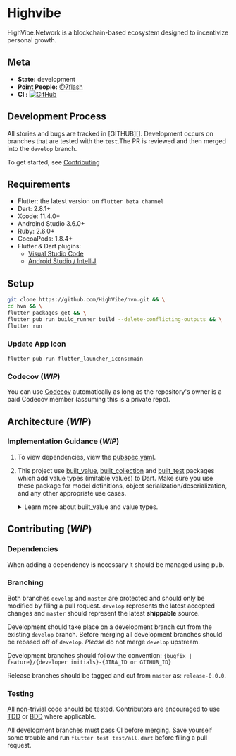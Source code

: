 # Highvibe

HighVibe.Network is a blockchain-based ecosystem designed to incentivize personal growth.

## Meta

- **State:** development
- **Point People:** [@7flash](https://github.com/7flash)
- **CI :** [![GitHub](https://github.com/HighVibe/hvn/workflows/CI/badge.svg?branch=master)](https://github.com/HighVibe/hvn/actions)

## Development Process

All stories and bugs are tracked in [GITHUB][]. Development occurs on branches that are tested with the `test`.The PR is reviewed and then merged into the `develop` branch.

To get started, see [Contributing](#contributing)

## Requirements

- Flutter: the latest version on `flutter beta channel`
- Dart: 2.8.1+
- Xcode: 11.4.0+
- Androind Studio 3.6.0+
- Ruby: 2.6.0+
- CocoaPods: 1.8.4+
- Flutter & Dart plugins:
  - [Visual Studio Code](https://flutter.dev/docs/get-started/editor?tab=androidstudio)
  - [Android Studio / IntelliJ](https://flutter.dev/docs/get-started/editor?tab=vscode)

## Setup

```sh
git clone https://github.com/HighVibe/hvn.git && \
cd hvn && \
flutter packages get && \
flutter pub run build_runner build --delete-conflicting-outputs && \
flutter run
```

### Update App Icon
```
flutter pub run flutter_launcher_icons:main
```

### Codecov (_WIP_)

You can use [Codecov](https://codecov.io) automatically as long as the repository's owner is a paid Codecov member (assuming this is a private repo).

## Architecture (_WIP_)

### Implementation Guidance (_WIP_)

1. To view dependencies, view the [pubspec.yaml](pubspec.yaml).

2. This project use [built_value](https://pub.dev/packages/built_value), [built_collection](https://pub.dev/packages/built_collection) and [built_test](https://pub.dev/packages/built_value_test) packages which add value types (imitable values) to Dart.
   Make sure you use these package for model definitions, object serialization/deserialization, and any other appropriate use cases.

      <details><summary>Learn more about built_value and value types.</summary>
      <p>

   Why built_value ?

   - Built value [generates a huge amount of code for free](https://github.com/HighVibe/hvn/blob/master/lib/models/user/user.g.dart)
   - Built values are value types(immutable values) and not reference types [1](https://en.wikipedia.org/wiki/Value_type_and_reference_type), [2](https://www.raywenderlich.com/9481-reference-vs-value-types-in-swiftt), [3](https://www.tutorialsteacher.com/csharp/csharp-value-type-and-reference-type) . Consequently, it's faster.
   - JSON object serialization and deserialization (**generated for free**)
   - HashCode properties (**generated for free**)
   - Objects equality (**generated for free**)
   - toString methods (**generated for free**)
   - Getter memoization (**generated for free**)
   - [EnumClass](https://www.geeksforgeeks.org/enum-classes-in-c-and-their-advantage-over-enum-datatype/)
   - Dramatically improves [testability](https://pub.dev/packages/built_value_test)
   - Tooling - [VSCode extension](https://marketplace.visualstudio.com/items?itemName=GiancarloCode.built-value-snippets), [IntelliJ plugin](https://plugins.jetbrains.com/plugin/13786-built-value-snippets)
   - Has companion pub [built_collection](https://pub.dev/packages/built_collection) for collections
   - And [more](https://pub.dev/packages/built_value)

   Last but not least, [built_value](https://pub.dev/packages/built_value) widely used in products like Google AdWords.

   #### Articles

   - [`built_value` for Immutable Object Models](https://medium.com/@davidmorgan_14314/darts-built-value-for-immutable-object-models-83e2497922d4#.48dyezxcl)
   - [`built_value` for Serialization](https://medium.com/@davidmorgan_14314/darts-built-value-for-serialization-f5db9d0f4159#.h12y94wu7)
   - [Building a Chat App in Dart](https://medium.com/@davidmorgan_14314/building-a-chat-app-in-dart-815fcd0e5a31#.ku4vtbmk2)
   - [End to End Testing in One Short Second with Dart](https://medium.com/@davidmorgan_14314/end-to-end-testing-in-one-short-second-with-dart-e699c8146fd6#.c7xfxohg4)
   - [Moving Fast with Dart Immutable Values](https://medium.com/@davidmorgan_14314/moving-fast-with-dart-immutable-values-1e717925fafb)
   - [Flutter JSON Serialization](https://aloisdeniel.github.io/flutter-json-serialization/)
   - [Flutter TODO App Example](https://gitlab.com/brianegan/flutter_architecture_samples/tree/master/example/built_redux)
     using `built_value`, [built_redux](https://pub.dev/packages/built_redux), and [flutter_built_redux](https://pub.dev/packages/flutter_built_redux)
   - [Building a (large) Flutter app with Redux](https://hillelcoren.com/2018/06/01/building-a-large-flutter-app-with-redux/)
   - [Some Options for Deserializing JSON with Flutter](https://medium.com/flutter-io/some-options-for-deserializing-json-with-flutter-7481325a4450)

   #### Tutorials

   - [Custom Serializers](https://medium.com/@solid.goncalo/creating-custom-built-value-serializers-with-builtvalueserializer-46a52c75d4c5)
   - [Flutter + built_value + Reddit Tutorial](https://steemit.com/utopian-io/@tensor/building-immutable-models-with-built-value-and-built-collection-in-dart-s-flutter-framework);
     [video](https://www.youtube.com/watch?v=hNbOSSgpneI);
     [source code](https://github.com/tensor-programming/built_flutter_tutorial)

</details>

## Contributing (_WIP_)

### Dependencies

When adding a dependency is necessary it should be managed using pub.

### Branching

Both branches `develop` and `master` are protected and should only be modified by filing a pull request. `develop` represents the latest accepted changes and `master` should represent the latest **shippable** source.

Development should take place on a development branch cut from the existing `develop` branch. Before merging all development branches should be rebased off of `develop`. _Please_ do not merge `develop` upstream.

Development branches should follow the convention: `{bugfix | feature}/{developer initials}-{JIRA_ID or GITHUB_ID}`

Release branches should be tagged and cut from `master` as: `release-0.0.0`.

### Testing

All non-trivial code should be tested. Contributors are encouraged to use [TDD](https://en.wikipedia.org/wiki/Test-driven_development) or [BDD](https://en.wikipedia.org/wiki/Behavior-driven_development) where applicable.

All development branches must pass CI before merging.
Save yourself some trouble and run `flutter test test/all.dart` before filing a pull request.
